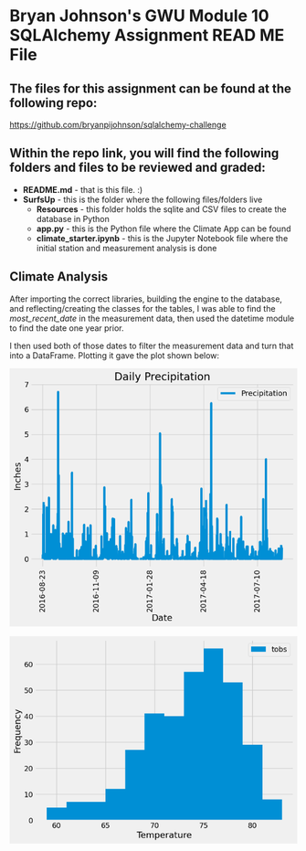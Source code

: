 # Bryan Johnson's GWU Module 10 SQLAlchemy Assignment READ ME File

## The files for this assignment can be found at the following repo:
https://github.com/bryanpijohnson/sqlalchemy-challenge

## Within the repo link, you will find the following folders and files to be reviewed and graded:

- **README.md** - that is this file. :)
- **SurfsUp** - this is the folder where the following files/folders live
    - **Resources** - this folder holds the sqlite and CSV files to create the database in Python
    - **app.py** - this is the Python file where the Climate App can be found
    - **climate_starter.ipynb** - this is the Jupyter Notebook file where the initial station and measurement analysis is done

## Climate Analysis

After importing the correct libraries, building the engine to the database, and reflecting/creating the classes for the tables, I was able to find the *most_recent_date* in the measurement data, then used the datetime module to find the date one year prior.

I then used both of those dates to filter the measurement data and turn that into a DataFrame. Plotting it gave the plot shown below:

![Daily Precipitation Over the last Year of Data Collection](SurfsUp/Images/precipitation.png)



![Temperature Frequency for Most Active Station Over the Last Year of Data Collection](SurfsUp/Images/temp_freq.png)